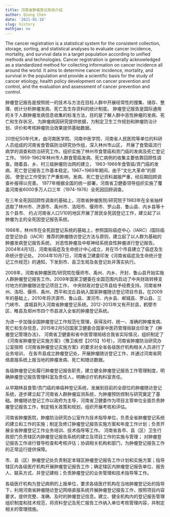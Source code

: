 ```yaml
---
title: 河南省肿瘤登记系统介绍
author: Qiong Chen
date: '2021-01-18'
slug: history
mathjax: no
---
```


The cancer registration is a statistical system for the consistent collection, storage, sorting, and statistical analyses to evaluate cancer incidence, mortality, and survival data 
in a target population according to unified methods and technologies. 
Cancer registration is generally acknowledged as a standardized method for collecting information on cancer incidence all around the world. 
It aims to determine cancer incidence, mortality, and survival in the population and provide a scientific basis for the study of cancer etiology, health policy development 
on cancer prevention and control, and the evaluation and assessment of cancer prevention and control.

肿瘤登记报告是按照统一的技术与方法在目标人群中开展经常性的搜集、储存、整理、统计分析肿瘤发病、死亡及生存资料的统计制度。
肿瘤登记报告是国际通用的关于人群肿瘤发病信息收集的标准方法，目的是了解人群中恶性肿瘤的发病、死亡和生存状况，
为肿瘤病因研究提供依据，为制定卫生工作规划和肿瘤防治计划、评价和考核肿瘤防治效果提供基础数据。

20世纪50年代末，由河南医学院、河南中医学院、河南省人民医院等单位的科研人员组成的河南省食管癌防治研究协作组，深入林州市山区，
开展了食管癌流行病学的调查和防治研究工作。组织实施了林州市食管癌和贲门癌的发病及死亡登记工作。
1959-1962年林州市人群食管癌发病、死亡病例的收集主要依靠回顾性调查。随着县、乡、村三级肿瘤防治网的建立，
1963-1966年食管癌/贲门癌的发病、死亡登记报告工作基本稳定。1967~1969年期间，由于“文化大革命”的原因，
使登记工作受到了严重影响，发病、死亡登记资料漏报严重，经后期回顾调查补报得以完善。
1977年根据全国的统一部署，河南省卫健委领导组织实施了覆盖河南省6000多万人口三年（1974-1976）全死因回顾调查。

在三年全死因回顾性调查的基础上，河南省肿瘤医院/研究院于1983年在全省抽样选取了林州市、济源市、禹州市、洛阳市、偃师市、罗山县、鲁山县、内乡县等十五个县市、
约占河南省人口1/10的地区开展了居民全死因登记工作，建立起了以肿瘤为主的全死因登记报告系统。

1988年，林州市在全死因登记系统的基础上，参照国际癌症中心（IARC）/国际癌症登记协会（IACR）推荐的肿瘤随访登记方法与原则，建立起了以人群为基础的肿瘤发病登记报告系统，
对恶性肿瘤及中枢神经系统良性肿瘤进行登记报告。2004年4月1日，河南省癌症及生命统计中心成立，并在15个市县建立了癌症及生命统计登记处。
2004年10月7日，河南省卫建委印发《河南省癌症及生命统计登记工作规范》的通知，下发到市、县卫生局及各登记处并落实执行。

2008年，河南省肿瘤医院/研究院在偃师市、禹州、内乡、开封、鲁山县开始实施人群肿瘤登记报告工作。2009年国家卫健委在全国范围内启动了中央财政转移支付地方的肿瘤随访登记项目工作，
中央财政对登记市县给予经费支持。河南省林州、洛阳、偃师、禹州、西平和沈丘县纳入国家肿瘤随访登记项目市县。在2009年的基础上，2010年将济源市、鲁山县、漯河市、内乡县、郸城县、罗山县、三门峡市、
虞城县列入河南省肿瘤登记系统。2012-2013年又有开封县，鹤壁市区、睢县及郑州市四个市县进入全省的肿瘤登记系统。

为进一步加强全国肿瘤登记工作规范化管理，获得及时、统一、准确的肿瘤发病、死亡和生存信息，2015年2月5日国家卫健委合国家中医药管理局联合印发了《肿瘤登记管理办法》，
河南省卫健委和省中医管理局结合我省实际情况，组织制定了《河南省肿瘤登记实施方案》（豫卫疾控【2015】10号）。河南省肿瘤防治研究办公室按照《河南省肿瘤登记实施方案》的要求对全省各级医疗机构相关人员进行了业务培训，
在各市县成立肿瘤登记处，开展肿瘤随访登记工作，并通过河南省网络直报系统上报当地的肿瘤发病、死亡和随访数据。

各级肿瘤登记处履行肿瘤登记报告职责，建立健全肿瘤登记报告工作管理制度，明确肿瘤登记报告管理科室及责任人，明确诊疗机构科室责任。

从早期林县食管/贲门癌的单癌种登记系统，发展到目前的全部位的肿瘤随访登记系统，逐步建立起了河南省人群肿瘤监测系统，为肿瘤预防控制与研究奠定了基础。肿瘤随访登记工作以政府为主导，河南省卫健委作为项目主管单位全面负责肿瘤登记报告工作，制定相关政策和规划，组织开展考核和评估。

河南省肿瘤医院，肿瘤防治研究办公室作为技术指导单位，负责全省肿瘤登记系统的建立和工作的实施；制定及修订肿瘤登记报告实施方案和年度工作计划；负责开展全省肿瘤登记工作业务培训、技术指导等工作。 河南省各市、县（区）卫生行政部门负责辖区内肿瘤登记报告系统的建立及项目工作的实施与管理；
对肿瘤登记报告工作进行督导检查和考核评估；协调相关机构和部门，为肿瘤登记报告工作的正常运行提供保障。

市、县（区）肿瘤登记处负责制定本辖区肿瘤登记报告工作计划和实施方案；指导辖区内各级医疗机构开展肿瘤登记报告工作；确定辖区内肿瘤登记报告单位、报告人、联系方式、并登记建档；负责肿瘤登记的业务管理和技术指导等工作。

各级医疗机构为登记病例的上报单位，要求各级医疗机构在当地肿瘤登记处的指导下，利用河南省肿瘤随访登记网络直报系统开展肿瘤登记报告工作，按照项目内容要求，提供完整、准确、及时的肿瘤登记信息。建立、健全机构内的登记报告管理组织制度和技术规范，将资料登记及死亡报告工作纳入单位考核管理内容，并制定相关的管理措施。